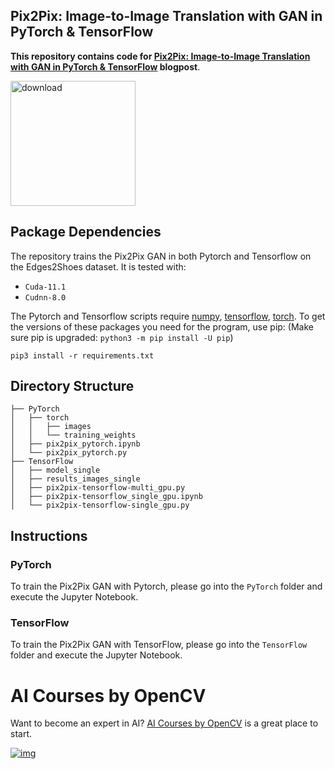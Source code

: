 ## Pix2Pix: Image-to-Image Translation with GAN in PyTorch & TensorFlow

**This repository contains code for [Pix2Pix: Image-to-Image Translation with GAN in PyTorch & TensorFlow](https://learnopencv.com/paired-image-to-image-translation-pix2pix/) blogpost**.

[<img src="https://learnopencv.com/wp-content/uploads/2022/07/download-button-e1657285155454.png" alt="download" width="200">](https://www.dropbox.com/sh/bgs8ifp334zuhxu/AADSkegkecS4borKaOi3W8oIa?dl=1)

## Package Dependencies

The repository trains the Pix2Pix GAN in both Pytorch and Tensorflow on the Edges2Shoes dataset. It is tested with:

- `Cuda-11.1`
- `Cudnn-8.0`

The Pytorch and Tensorflow scripts require [numpy](https://numpy.org/), [tensorflow](https://www.tensorflow.org/install), [torch](https://pypi.org/project/torch/). To get the versions of these packages you need for the program, use pip: (Make sure pip is upgraded: `python3 -m pip install -U pip`)

```
pip3 install -r requirements.txt 
```

## Directory Structure

```
├── PyTorch
│   ├── torch
│   │   ├── images
│   │   └── training_weights
│   ├── pix2pix_pytorch.ipynb
│   └── pix2pix_pytorch.py
├── TensorFlow
│   ├── model_single
│   ├── results_images_single
│   ├── pix2pix-tensorflow-multi_gpu.py
│   ├── pix2pix-tensorflow_single_gpu.ipynb
│   └── pix2pix-tensorflow-single_gpu.py
```

## Instructions

### PyTorch

To train the Pix2Pix GAN with Pytorch, please go into the `PyTorch` folder and execute the Jupyter Notebook.

### TensorFlow

To train the Pix2Pix GAN with TensorFlow, please go into the `TensorFlow` folder and execute the Jupyter Notebook.

# AI Courses by OpenCV

Want to become an expert in AI? [AI Courses by OpenCV](https://opencv.org/courses/) is a great place to start.

[![img](https://learnopencv.com/wp-content/uploads/2023/01/AI-Courses-By-OpenCV-Github.png)](https://opencv.org/courses/)
